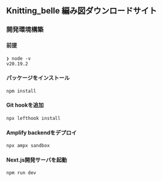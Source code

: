 ## Knitting_belle 編み図ダウンロードサイト
### 開発環境構築
#### 前提
```
❯ node -v
v20.19.2
```

#### パッケージをインストール
```
npm install
```

#### Git hookを追加
```
npx lefthook install
```

#### Amplify backendをデプロイ
```
npx ampx sandbox
```

#### Next.js開発サーバを起動
```
npm run dev
```